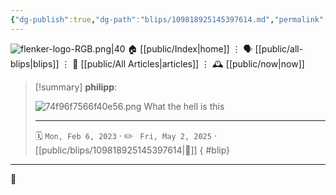 ```yaml
---
{"dg-publish":true,"dg-path":"blips/109818925145397614.md","permalink":"/blips/109818925145397614/","title":"philipp on mastodon @ 2023-02-06"}
---
```



<div class="transclusion internal-embed is-loaded"><div class="markdown-embed">




![flenker-logo-RGB.png|40](/img/user/attachments/flenker-logo-RGB.png)
🏠 [[public/Index\|home]]  ⋮ 🗣️ [[public/all-blips\|blips]] ⋮  📝 [[public/All Articles\|articles]]  ⋮ 🕰️ [[public/now\|now]]


</div></div>


> [!summary] **philipp**:
>
> ![74f96f7566f40e56.png](/img/user/attachments/74f96f7566f40e56.png)
> What the hell is this
> - - -
>
> 🗓️ <code>Mon, Feb 6, 2023</code>  · ✏️ <code> Fri, May 2, 2025</code>  · [[public/blips/109818925145397614\|🔗]]
{ #blip}


- - -

 👾
